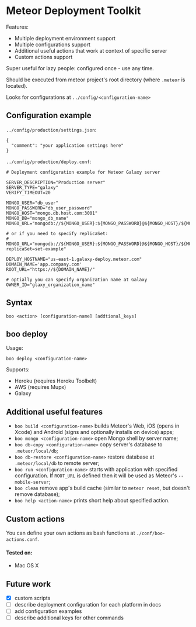 # Meteor Deployment Toolkit

Features: 

* Multiple deployment environment support
* Multiple configurations support
* Additional useful actions that work at context of specific server
* Custom actions support

Super useful for lazy people: configured once - use any time.

Should be executed from meteor project's root directory (where `.meteor` is located).

Looks for configurations at `../config/<configuration-name>`

## Configuration example

`../config/production/settings.json`:

```
{
  "comment": "your application settings here"
}
```

`../config/production/deploy.conf`:

```
# Deployment configuration example for Meteor Galaxy server

SERVER_DESCRIPTION="Production server"
SERVER_TYPE="galaxy"
VERIFY_TIMEOUT=20

MONGO_USER="db_user"
MONGO_PASSWORD="db_user_password"
MONGO_HOST="mongo.db.host.com:3001"
MONGO_DB="mongo_db_name"
MONGO_URL="mongodb://${MONGO_USER}:${MONGO_PASSWORD}@${MONGO_HOST}/${MONGO_DB}"

# or if you need to specify replicaSet:
# MONGO_URL="mongodb://${MONGO_USER}:${MONGO_PASSWORD}@${MONGO_HOST}/${MONGO_DB}?replicaSet=set-example"

DEPLOY_HOSTNAME="us-east-1.galaxy-deploy.meteor.com"
DOMAIN_NAME='app.company.com'
ROOT_URL="https://${DOMAIN_NAME}/"

# optially you can specify organization name at Galaxy
OWNER_ID="glaxy_organization_name"
```

## Syntax

```
boo <action> [configuration-name] [addtional_keys]
```


## boo deploy

Usage:

```
boo deploy <configuration-name>
```

Supports:

* Heroku (requires Heroku Toolbelt)
* AWS (requires Mupx)
* Galaxy

## Additional useful features

* `boo build <configuration-name>` builds Meteor's Web, iOS (opens in Xcode) and Android (signs and optionally installs on device) apps;
* `boo mongo <configuration-name>` open Mongo shell by server name;
* `boo db-copy <configuration-name>` copy server's database to `.meteor/local/db`;
* `boo db-restore <configuration-name>` restore database at `.meteor/local/db` to remote server;
* `boo run <configuration-name>` starts with application with specified configuration. If `ROOT_URL` is defined then it will be used as Meteor's `--mobile-server`;
* `boo clean` remove app's build cache (similar to `meteor reset`, but doesn't remove database);
* `boo help <action-name>` prints short help about specified action.

## Custom actions

You can define your own actions as bash functions at `./conf/boo-actions.conf`.

#### Tested on:

* Mac OS X

 
## Future work

- [x] custom scripts
- [ ] describe deployment configuration for each platform in docs
- [ ] add configuration examples
- [ ] describe additional keys for other commands

